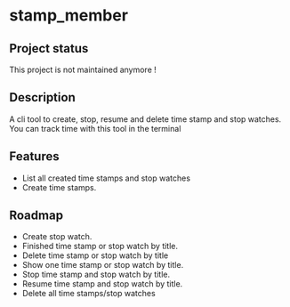 # stamp_member

## Project status

This project is not maintained anymore !

## Description

A cli tool to create, stop, resume and delete time stamp and stop watches.
You can track time with this tool in the terminal

## Features

- List all created time stamps and stop watches
- Create time stamps.

## Roadmap
- Create stop watch.
- Finished time stamp or stop watch by title.
- Delete time stamp or stop watch by title
- Show one time stamp or stop watch by title.
- Stop time stamp and stop watch by title.
- Resume time stamp and stop watch by title.
- Delete all time stamps/stop watches

